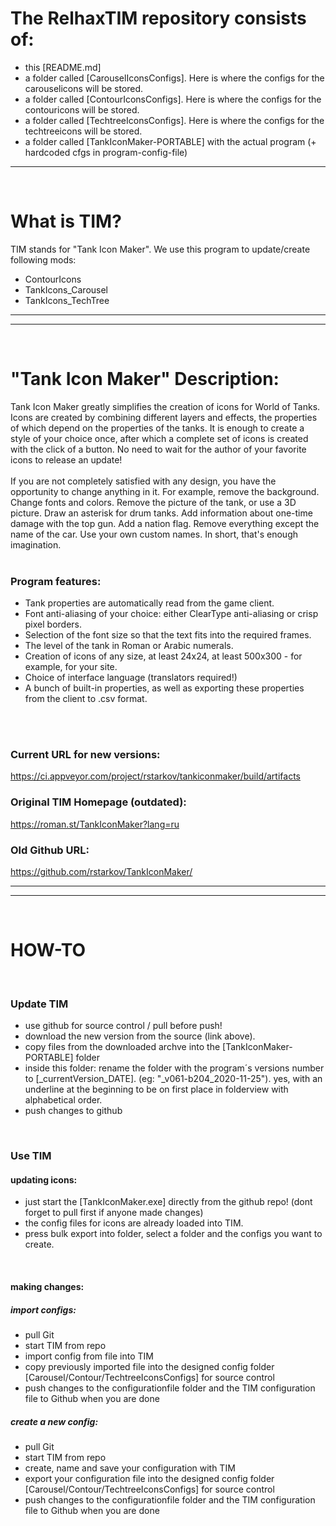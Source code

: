 # The RelhaxTIM repository consists of: 
- this [README.md]
- a folder called [CarouselIconsConfigs]. Here is where the configs for the carouselicons will be stored.
- a folder called [ContourIconsConfigs].  Here is where the configs for the contouricons will be stored. 
- a folder called [TechtreeIconsConfigs].  Here is where the configs for the techtreeicons will be stored.
- a folder called [TankIconMaker-PORTABLE] with the actual program (+ hardcoded cfgs in program-config-file)
------------------------------------------------------------------- 
 <br>
 
# What is TIM? 
TIM stands for "Tank Icon Maker".
We use this program to update/create following mods:
- ContourIcons
- TankIcons_Carousel
- TankIcons_TechTree
-------------------------------------------------------------------
------------------------------------------------------------------- 
 <br> 
 
# "Tank Icon Maker" Description:
Tank Icon Maker greatly simplifies the creation of icons for World of Tanks. 
Icons are created by combining different layers and effects, the properties of which depend on the properties of the tanks. 
It is enough to create a style of your choice once, after which a complete set of icons is created with the click of a button. 
No need to wait for the author of your favorite icons to release an update! <br>
 <br>
If you are not completely satisfied with any design, you have the opportunity to change anything in it. 
For example, remove the background. Change fonts and colors. Remove the picture of the tank, or use a 3D picture. 
Draw an asterisk for drum tanks. Add information about one-time damage with the top gun. Add a nation flag. 
Remove everything except the name of the car. Use your own custom names. 
In short, that's enough imagination. <br>
 <br>
 
### Program features:
- Tank properties are automatically read from the game client.
- Font anti-aliasing of your choice: either ClearType anti-aliasing or crisp pixel borders.
- Selection of the font size so that the text fits into the required frames.
- The level of the tank in Roman or Arabic numerals.
- Creation of icons of any size, at least 24x24, at least 500x300 - for example, for your site.
- Choice of interface language (translators required!)
- A bunch of built-in properties, as well as exporting these properties from the client to .csv format.
 <br>
 <br>
 
### Current URL for new versions:
https://ci.appveyor.com/project/rstarkov/tankiconmaker/build/artifacts
 <br>
 
### Original TIM Homepage (outdated):
https://roman.st/TankIconMaker?lang=ru
 <br>
 
### Old Github URL:
https://github.com/rstarkov/TankIconMaker/ <br>

-------------------------------------------------------------------
------------------------------------------------------------------- 
 <br>
 
# HOW-TO 
 <br>
 
### Update TIM
- use github for source control / pull before push!
- download the new version from the source (link above).
- copy files from the downloaded archve into the [TankIconMaker-PORTABLE] folder
- inside this folder: rename the folder with the program´s versions number to [_currentVersion_DATE]. (eg: "_v061-b204_2020-11-25"). yes, with an underline at the beginning to be on first place in folderview with alphabetical order.
- push changes to github <br>
 <br>

### Use TIM
#### updating icons:
- just start the [TankIconMaker.exe] directly from the github repo! (dont forget to pull first if anyone made changes)
- the config files for icons are already loaded into TIM. 
- press bulk export into folder, select a folder and the configs you want to create.
<br>

#### making changes:

##### import configs:
- pull Git
- start TIM from repo
- import config from file into TIM
- copy previously imported file into the designed config folder [Carousel/Contour/TechtreeIconsConfigs] for source control
- push changes to the configurationfile folder and the TIM configuration file to Github when you are done


##### create a new config: 
- pull Git
- start TIM from repo
- create, name and save your configuration with TIM
- export your configuration file into the designed config folder [Carousel/Contour/TechtreeIconsConfigs] for source control
- push changes to the configurationfile folder and the TIM configuration file to Github when you are done

<br>
<br>
